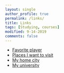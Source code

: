 ```yaml
---
layout: single
author_profile: true
permalink: /links/
title: Links
tags: [Studying, courses]
modified: 9-14-2019
comments: false
---
```



* [Favorite player](https://en.wikipedia.org/wiki/Lionel_Messi)
* [Places I want to visit](https://en.wikipedia.org/wiki/Barcelona)
* [My home city](https://en.wikipedia.org/wiki/Karaj)
* [My university](http://www.iust.ac.ir/)

